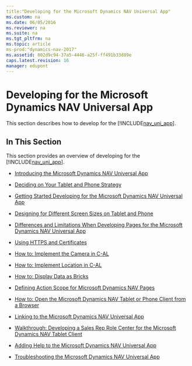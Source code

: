 ```yaml
---
title:"Developing for the Microsoft Dynamics NAV Universal App"
ms.custom: na
ms.date: 06/05/2016
ms.reviewer: na
ms.suite: na
ms.tgt_pltfrm: na
ms.topic: article
ms-prod:"dynamics-nav-2017"
ms.assetid: 802d9c94-37a5-4446-a25f-ff491b33d89e
caps.latest.revision: 16
manager: edupont
---
```

# Developing for the Microsoft Dynamics NAV Universal App
This section describes how to develop for the [!INCLUDE[nav_uni_app](includes/nav_uni_app_md.md)].  
  
## In This Section  
 This section provides an overview of developing for the [!INCLUDE[nav_uni_app](includes/nav_uni_app_md.md)].  
  
-   [Introducing the Microsoft Dynamics NAV Universal App](Introducing-the-Microsoft-Dynamics-NAV-Universal-App.md)  
  
-   [Deciding on Your Tablet and Phone Strategy](Deciding-on-Your-Tablet-and-Phone-Strategy.md)  
  
-   [Getting Started Developing for the Microsoft Dynamics NAV Universal App](Getting-Started-Developing-for-the-Microsoft-Dynamics-NAV-Universal-App.md)  
  
-   [Designing for Different Screen Sizes on Tablet and Phone](Designing-for-Different-Screen-Sizes-on-Tablet-and-Phone.md)  
  
-   [Differences and Limitations When Developing Pages for the Microsoft Dynamics NAV Universal App](Differences-and-Limitations-When-Developing-Pages-for-the-Microsoft-Dynamics-NAV-Universal-App.md)  
  
-   [Using HTTPS and Certificates](Using-HTTPS-and-Certificates.md)  
  
-   [How to: Implement the Camera in C\-AL](../Topic/How%20to:%20Implement%20the%20Camera%20in%20C-AL.md)  
  
-   [How to: Implement Location in C\-AL](../Topic/How%20to:%20Implement%20Location%20in%20C-AL.md)  
  
-   [How to: Display Data as Bricks](../Topic/How%20to:%20Display%20Data%20as%20Bricks.md)  
  
-   [Defining Action Scope for Microsoft Dynamics NAV Pages](Defining-Action-Scope-for-Microsoft-Dynamics-NAV-Pages.md)  
  
-   [How to: Open the Microsoft Dynamics NAV Tablet or Phone Client from a Browser](../Topic/How%20to:%20Open%20the%20Microsoft%20Dynamics%20NAV%20Tablet%20or%20Phone%20Client%20from%20a%20Browser.md)  
  
-   [Linking to the Microsoft Dynamics NAV Universal App](Linking-to-the-Microsoft-Dynamics-NAV-Universal-App.md)  
  
-   [Walkthrough: Developing a Sales Rep Role Center for the Microsoft Dynamics NAV Tablet Client](../Topic/Walkthrough:%20Developing%20a%20Sales%20Rep%20Role%20Center%20for%20the%20Microsoft%20Dynamics%20NAV%20Tablet%20Client.md)  
  
-   [Adding Help to the Microsoft Dynamics NAV Universal App](Adding-Help-to-the-Microsoft-Dynamics-NAV-Universal-App.md)  
  
-   [Troubleshooting the Microsoft Dynamics NAV Universal App](Troubleshooting-the-Microsoft-Dynamics-NAV-Universal-App.md)